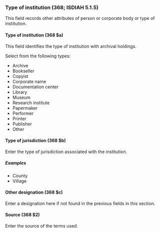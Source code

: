 ### Type of institution (368; ISDIAH 5.1.5)
This field records other attributes of person or corporate body or type of institution.

#### Type of institution (368 $a)
This field identifies the type of institution with archival holdings.

Select from the following types:
- Archive
- Bookseller
- Copyist
- Corporate name
- Documentation center
- Library
- Museum
- Research institute
- Papermaker
- Performer
- Printer
- Publisher
- Other

#### Type of jurisdiction (368 $b)
Enter the type of jurisdiction associated with the institution.

##### Examples
- County
- Village

#### Other designation (368 $c)
Enter a designation here if not found in the previous fields in this section.

#### Source (368 $2)
Enter the source of the terms used.
